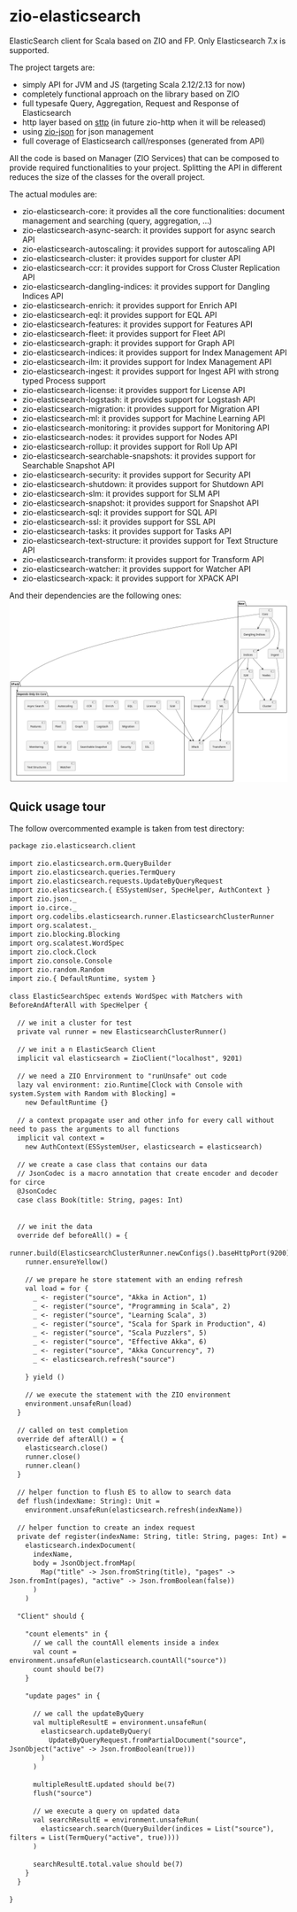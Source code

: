 # zio-elasticsearch
ElasticSearch client for Scala based on ZIO and FP.
Only Elasticsearch 7.x is supported.

The project targets are:
- simply API for JVM and JS (targeting Scala 2.12/2.13 for now)
- completely functional approach on the library based on ZIO
- full typesafe Query, Aggregation, Request and Response of Elasticsearch
- http layer based on [sttp](https://github.com/softwaremill/sttp) (in future zio-http when it will be released)
- using [zio-json]() for json management 
- full coverage of Elasticsearch call/responses (generated from API)

All the code is based on Manager (ZIO Services) that can be composed to provide required functionalities to your project.
Splitting the API in different reduces the size of the classes for the overall project.

The actual modules are:

 - zio-elasticsearch-core: it provides all the core functionalities: document management and searching (query, aggregation, ...)
 - zio-elasticsearch-async-search: it provides support for async search API
 - zio-elasticsearch-autoscaling: it provides support for autoscaling API
 - zio-elasticsearch-cluster: it provides support for cluster API
 - zio-elasticsearch-ccr: it provides support for Cross Cluster Replication API
 - zio-elasticsearch-dangling-indices: it provides support for Dangling Indices API
 - zio-elasticsearch-enrich: it provides support for Enrich API
 - zio-elasticsearch-eql: it provides support for EQL API
 - zio-elasticsearch-features: it provides support for Features API
 - zio-elasticsearch-fleet: it provides support for Fleet API
 - zio-elasticsearch-graph: it provides support for Graph API
 - zio-elasticsearch-indices: it provides support for Index Management API
 - zio-elasticsearch-ilm: it provides support for Index Management API
 - zio-elasticsearch-ingest: it provides support for Ingest API with strong typed Process support
 - zio-elasticsearch-license: it provides support for License API
 - zio-elasticsearch-logstash: it provides support for Logstash API
 - zio-elasticsearch-migration: it provides support for Migration API
 - zio-elasticsearch-ml: it provides support for Machine Learning API
 - zio-elasticsearch-monitoring: it provides support for Monitoring API
 - zio-elasticsearch-nodes: it provides support for Nodes API
 - zio-elasticsearch-rollup: it provides support for Roll Up API
 - zio-elasticsearch-searchable-snapshots: it provides support for Searchable Snapshot API
 - zio-elasticsearch-security: it provides support for Security API
 - zio-elasticsearch-shutdown: it provides support for Shutdown API
 - zio-elasticsearch-slm: it provides support for SLM API
 - zio-elasticsearch-snapshot: it provides support for Snapshot API
 - zio-elasticsearch-sql: it provides support for SQL API
 - zio-elasticsearch-ssl: it provides support for SSL API
 - zio-elasticsearch-tasks: it provides support for Tasks API
 - zio-elasticsearch-text-structure: it provides support for Text Structure API
 - zio-elasticsearch-transform: it provides support for Transform API
 - zio-elasticsearch-watcher: it provides support for Watcher API
 - zio-elasticsearch-xpack: it provides support for XPACK API

And their dependencies are the following ones:
![Module dependencies](dependencies.png)


## Quick usage tour

The follow overcommented example is taken from test directory:



```
package zio.elasticsearch.client

import zio.elasticsearch.orm.QueryBuilder
import zio.elasticsearch.queries.TermQuery
import zio.elasticsearch.requests.UpdateByQueryRequest
import zio.elasticsearch.{ ESSystemUser, SpecHelper, AuthContext }
import zio.json._
import io.circe._
import org.codelibs.elasticsearch.runner.ElasticsearchClusterRunner
import org.scalatest._
import zio.blocking.Blocking
import org.scalatest.WordSpec
import zio.clock.Clock
import zio.console.Console
import zio.random.Random
import zio.{ DefaultRuntime, system }

class ElasticSearchSpec extends WordSpec with Matchers with BeforeAndAfterAll with SpecHelper {

  // we init a cluster for test
  private val runner = new ElasticsearchClusterRunner()

  // we init a n ElasticSearch Client
  implicit val elasticsearch = ZioClient("localhost", 9201)

  // we need a ZIO Enrvironment to "runUnsafe" out code
  lazy val environment: zio.Runtime[Clock with Console with system.System with Random with Blocking] =
    new DefaultRuntime {}

  // a context propagate user and other info for every call without need to pass the arguments to all functions
  implicit val context =
    new AuthContext(ESSystemUser, elasticsearch = elasticsearch)

  // we create a case class that contains our data
  // JsonCodec is a macro annotation that create encoder and decoder for circe
  @JsonCodec
  case class Book(title: String, pages: Int)


  // we init the data 
  override def beforeAll() = {
    runner.build(ElasticsearchClusterRunner.newConfigs().baseHttpPort(9200).numOfNode(1))
    runner.ensureYellow()

    // we prepare he store statement with an ending refresh
    val load = for {
      _ <- register("source", "Akka in Action", 1)
      _ <- register("source", "Programming in Scala", 2)
      _ <- register("source", "Learning Scala", 3)
      _ <- register("source", "Scala for Spark in Production", 4)
      _ <- register("source", "Scala Puzzlers", 5)
      _ <- register("source", "Effective Akka", 6)
      _ <- register("source", "Akka Concurrency", 7)
      _ <- elasticsearch.refresh("source")

    } yield ()

    // we execute the statement with the ZIO environment
    environment.unsafeRun(load)
  }

  // called on test completion
  override def afterAll() = {
    elasticsearch.close()
    runner.close()
    runner.clean()
  }

  // helper function to flush ES to allow to search data
  def flush(indexName: String): Unit =
    environment.unsafeRun(elasticsearch.refresh(indexName))

  // helper function to create an index request
  private def register(indexName: String, title: String, pages: Int) =
    elasticsearch.indexDocument(
      indexName,
      body = JsonObject.fromMap(
        Map("title" -> Json.fromString(title), "pages" -> Json.fromInt(pages), "active" -> Json.fromBoolean(false))
      )
    )

  "Client" should {

    "count elements" in {
      // we call the countAll elements inside a index
      val count = environment.unsafeRun(elasticsearch.countAll("source"))
      count should be(7)
    }

    "update pages" in {
      
      // we call the updateByQuery
      val multipleResultE = environment.unsafeRun(
        elasticsearch.updateByQuery(
          UpdateByQueryRequest.fromPartialDocument("source", JsonObject("active" -> Json.fromBoolean(true)))
        )
      )

      multipleResultE.updated should be(7)
      flush("source")
      
      // we execute a query on updated data
      val searchResultE = environment.unsafeRun(
        elasticsearch.search(QueryBuilder(indices = List("source"), filters = List(TermQuery("active", true))))
      )

      searchResultE.total.value should be(7)
    }
  }

}
```